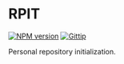 
# RPIT

[![NPM version][npm-image]][npm-url]
[![Gittip][gittip-image]][gittip-url]

Personal repository initialization.

[npm-image]: https://img.shields.io/npm/v/rpt.svg?style=flat
[npm-url]: https://npmjs.org/package/rpit
[gittip-image]: https://img.shields.io/gittip/jonathanong.svg?style=flat
[gittip-url]: https://www.gittip.com/jonathanong/
